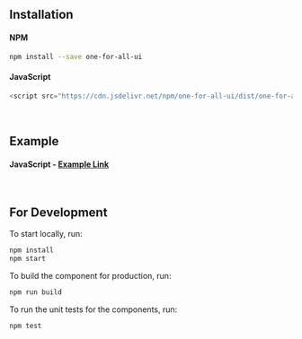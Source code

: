 ## Installation
#### NPM
```bash
npm install --save one-for-all-ui
```

#### JavaScript
```javascript
<script src="https://cdn.jsdelivr.net/npm/one-for-all-ui/dist/one-for-all/one-for-all.js"></script>
```

<br />

## Example
#### JavaScript - [Example Link](https://codesandbox.io/s/javascript-one-for-all-ui-zkjmi?file=/index.html:134-233)

<br />

## For Development

To start locally, run:

```bash
npm install
npm start
```

To build the component for production, run:

```bash
npm run build
```

To run the unit tests for the components, run:

```bash
npm test
```
